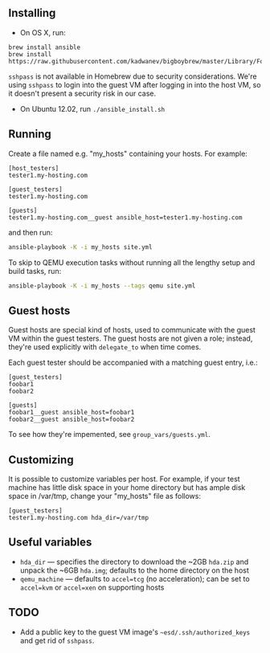 ## Installing

- On OS X, run:
```
brew install ansible
brew install https://raw.githubusercontent.com/kadwanev/bigboybrew/master/Library/Formula/sshpass.rb
```

`sshpass` is not available in Homebrew due to security considerations. We're using `sshpass` to login into the guest VM after logging in into the host VM, so it doesn't present a security risk in our case.

- On Ubuntu 12.02, run `./ansible_install.sh`

## Running

Create a file named e.g. "my_hosts" containing your hosts. For example:
```
[host_testers]
tester1.my-hosting.com

[guest_testers]
tester1.my-hosting.com

[guests]
tester1.my-hosting.com__guest ansible_host=tester1.my-hosting.com
```

and then run:

```sh
ansible-playbook -K -i my_hosts site.yml
```

To skip to QEMU execution tasks without running all the lengthy setup and build tasks, run:

```sh
ansible-playbook -K -i my_hosts --tags qemu site.yml
```

## Guest hosts

Guest hosts are special kind of hosts, used to communicate with the guest VM within the guest testers. The guest hosts are not given a role; instead, they're used explicitly with `delegate_to` when time comes.

Each guest tester should be accompanied with a matching guest entry, i.e.:
```
[guest_testers]
foobar1
foobar2

[guests]
foobar1__guest ansible_host=foobar1
foobar2__guest ansible_host=foobar2
```

To see how they're impemented, see `group_vars/guests.yml`.

## Customizing

It is possible to customize variables per host. For example, if your test machine has little disk space in your home directory but has ample disk space in /var/tmp, change your "my_hosts" file as follows:

```
[guest_testers]
tester1.my-hosting.com hda_dir=/var/tmp
```

## Useful variables

- `hda_dir` — specifies the directory to download the ~2GB `hda.zip` and unpack the ~6GB `hda.img`; defaults to the home directory on the host
- `qemu_machine` — defaults to `accel=tcg` (no acceleration); can be set to `accel=kvm` or `accel=xen` on supporting hosts

## TODO

- Add a public key to the guest VM image's `~esd/.ssh/authorized_keys` and get rid of `sshpass`.
